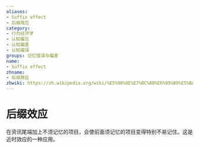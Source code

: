 ```yaml
---
aliases:
- Suffix effect
- 后缀效应
category:
- 行为经济学
- 认知偏见
- 认知偏差
- 认知偏误
groups: 记忆错误与偏差
name:
- Suffix effect
zhname:
- 后缀效应
zhwiki: https://zh.wikipedia.org/wiki/%E5%90%8E%E7%BC%80%E6%95%88%E5%BA%94
---
```


# 后缀效应

在资讯尾端加上不须记忆的项目，会使前面须记忆的项目变得特别不易记住。这是近时效应的一种应用。
